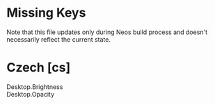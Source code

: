 # Missing Keys
Note that this file updates only during Neos build process and doesn't necessarily reflect the current state.

# Czech [cs]
Desktop.Brightness  
Desktop.Opacity  

